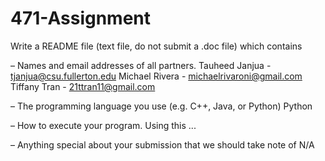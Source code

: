 # 471-Assignment
Write a README file (text file, do not submit a .doc file) which contains

– Names and email addresses of all partners.
  Tauheed Janjua - tjanjua@csu.fullerton.edu
  Michael Rivera - michaelrivaroni@gmail.com
  Tiffany Tran - 21ttran11@gmail.com
  
– The programming language you use (e.g. C++, Java, or Python)
  Python

– How to execute your program.
  Using this ...

– Anything special about your submission that we should take note of
  N/A
